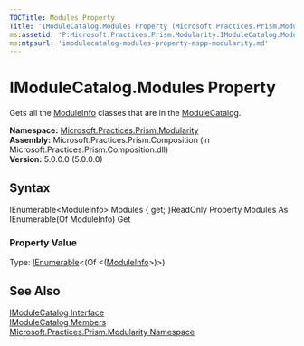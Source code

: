 ```yaml
---
TOCTitle: Modules Property
Title: 'IModuleCatalog.Modules Property (Microsoft.Practices.Prism.Modularity)'
ms:assetid: 'P:Microsoft.Practices.Prism.Modularity.IModuleCatalog.Modules'
ms:mtpsurl: 'imodulecatalog-modules-property-mspp-modularity.md'
---
```


# IModuleCatalog.Modules Property

Gets all the [ModuleInfo](https://msdn.microsoft.com/library/microsoft.practices.prism.modularity.moduleinfo) classes that are in the [ModuleCatalog](https://msdn.microsoft.com/library/microsoft.practices.prism.modularity.modulecatalog).

**Namespace:** [Microsoft.Practices.Prism.Modularity](https://msdn.microsoft.com/library/microsoft.practices.prism.modularity)
**Assembly:** Microsoft.Practices.Prism.Composition (in Microsoft.Practices.Prism.Composition.dll)  
**Version:** 5.0.0.0 (5.0.0.0)

## Syntax
IEnumerable&lt;ModuleInfo&gt; Modules { get; }ReadOnly Property Modules As IEnumerable(Of ModuleInfo) Get
### Property Value

Type: [IEnumerable](http://msdn.microsoft.com/en-us/library/9eekhta0)&lt;(Of &lt;([ModuleInfo](https://msdn.microsoft.com/library/microsoft.practices.prism.modularity.moduleinfo)&gt;)&gt;)

## See Also
[IModuleCatalog Interface](https://msdn.microsoft.com/library/microsoft.practices.prism.modularity.imodulecatalog)  
[IModuleCatalog Members](https://msdn.microsoft.com/allmembers.t:microsoft.practices.prism.modularity.imodulecatalog)  
[Microsoft.Practices.Prism.Modularity Namespace](https://msdn.microsoft.com/library/microsoft.practices.prism.modularity)  
